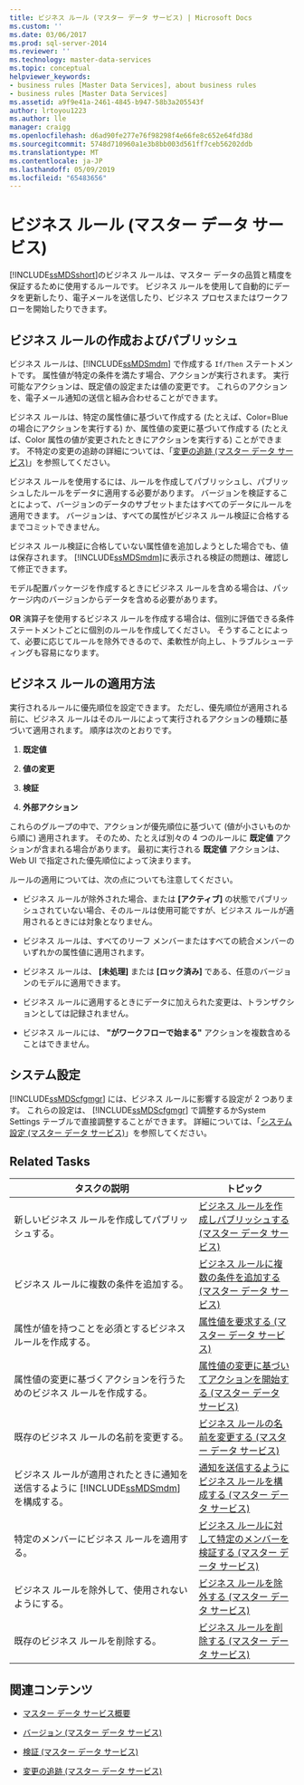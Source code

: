 ```yaml
---
title: ビジネス ルール (マスター データ サービス) | Microsoft Docs
ms.custom: ''
ms.date: 03/06/2017
ms.prod: sql-server-2014
ms.reviewer: ''
ms.technology: master-data-services
ms.topic: conceptual
helpviewer_keywords:
- business rules [Master Data Services], about business rules
- business rules [Master Data Services]
ms.assetid: a9f9e41a-2461-4845-b947-58b3a205543f
author: lrtoyou1223
ms.author: lle
manager: craigg
ms.openlocfilehash: d6ad90fe277e76f98298f4e66fe8c652e64fd38d
ms.sourcegitcommit: 5748d710960a1e3b8bb003d561ff7ceb56202ddb
ms.translationtype: MT
ms.contentlocale: ja-JP
ms.lasthandoff: 05/09/2019
ms.locfileid: "65483656"
---
```

# <a name="business-rules-master-data-services"></a>ビジネス ルール (マスター データ サービス)
  [!INCLUDE[ssMDSshort](../includes/ssmdsshort-md.md)]のビジネス ルールは、マスター データの品質と精度を保証するために使用するルールです。 ビジネス ルールを使用して自動的にデータを更新したり、電子メールを送信したり、ビジネス プロセスまたはワークフローを開始したりできます。  
  
## <a name="create-and-publish-business-rules"></a>ビジネス ルールの作成およびパブリッシュ  
 ビジネス ルールは、[!INCLUDE[ssMDSmdm](../includes/ssmdsmdm-md.md)] で作成する `If/Then` ステートメントです。 属性値が特定の条件を満たす場合、アクションが実行されます。 実行可能なアクションは、既定値の設定または値の変更です。 これらのアクションを、電子メール通知の送信と組み合わせることができます。  
  
 ビジネス ルールは、特定の属性値に基づいて作成する (たとえば、Color=Blue の場合にアクションを実行する) か、属性値の変更に基づいて作成する (たとえば、Color 属性の値が変更されたときにアクションを実行する) ことができます。 不特定の変更の追跡の詳細については、「[変更の追跡 &#40;マスター データ サービス&#41;](change-tracking-master-data-services.md)」を参照してください。  
  
 ビジネス ルールを使用するには、ルールを作成してパブリッシュし、パブリッシュしたルールをデータに適用する必要があります。 バージョンを検証することによって、バージョンのデータのサブセットまたはすべてのデータにルールを適用できます。 バージョンは、すべての属性がビジネス ルール検証に合格するまでコミットできません。  
  
 ビジネス ルール検証に合格していない属性値を追加しようとした場合でも、値は保存されます。 [!INCLUDE[ssMDSmdm](../includes/ssmdsmdm-md.md)]に表示される検証の問題は、確認して修正できます。  
  
 モデル配置パッケージを作成するときにビジネス ルールを含める場合は、パッケージ内のバージョンからデータを含める必要があります。  
  
 **OR** 演算子を使用するビジネス ルールを作成する場合は、個別に評価できる条件ステートメントごとに個別のルールを作成してください。 そうすることによって、必要に応じてルールを除外できるので、柔軟性が向上し、トラブルシューティングも容易になります。  
  
## <a name="how-business-rules-are-applied"></a>ビジネス ルールの適用方法  
 実行されるルールに優先順位を設定できます。 ただし、優先順位が適用される前に、ビジネス ルールはそのルールによって実行されるアクションの種類に基づいて適用されます。 順序は次のとおりです。  
  
1.  **既定値**  
  
2.  **値の変更**  
  
3.  **検証**  
  
4.  **外部アクション**  
  
 これらのグループの中で、アクションが優先順位に基づいて (値が小さいものから順に) 適用されます。 そのため、たとえば別々の 4 つのルールに **既定値** アクションが含まれる場合があります。 最初に実行される **既定値** アクションは、Web UI で指定された優先順位によって決まります。  
  
 ルールの適用については、次の点についても注意してください。  
  
-   ビジネス ルールが除外された場合、または **[アクティブ]** の状態でパブリッシュされていない場合、そのルールは使用可能ですが、ビジネス ルールが適用されるときには対象となりません。  
  
-   ビジネス ルールは、すべてのリーフ メンバーまたはすべての統合メンバーのいずれかの属性値に適用されます。  
  
-   ビジネス ルールは、 **[未処理]** または **[ロック済み]** である、任意のバージョンのモデルに適用できます。  
  
-   ビジネス ルールに適用するときにデータに加えられた変更は、トランザクションとしては記録されません。  
  
-   ビジネス ルールには、 **"がワークフローで始まる"** アクションを複数含めることはできません。  
  
## <a name="system-settings"></a>システム設定  
 [!INCLUDE[ssMDScfgmgr](../includes/ssmdscfgmgr-md.md)] には、ビジネス ルールに影響する設定が 2 つあります。 これらの設定は、 [!INCLUDE[ssMDScfgmgr](../includes/ssmdscfgmgr-md.md)] で調整するかSystem Settings テーブルで直接調整することができます。 詳細については、「[システム設定 &#40;マスター データ サービス&#41;](../../2014/master-data-services/system-settings-master-data-services.md)」を参照してください。  
  
## <a name="related-tasks"></a>Related Tasks  
  
|タスクの説明|トピック|  
|----------------------|-----------|  
|新しいビジネス ルールを作成してパブリッシュする。|[ビジネス ルールを作成しパブリッシュする (マスター データ サービス)](../../2014/master-data-services/create-and-publish-a-business-rule-master-data-services.md)|  
|ビジネス ルールに複数の条件を追加する。|[ビジネス ルールに複数の条件を追加する &#40;マスター データ サービス&#41;](../../2014/master-data-services/add-multiple-conditions-to-a-business-rule-master-data-services.md)|  
|属性が値を持つことを必須とするビジネス ルールを作成する。|[属性値を要求する &#40;マスター データ サービス&#41;](../../2014/master-data-services/require-attribute-values-master-data-services.md)|  
|属性値の変更に基づくアクションを行うためのビジネス ルールを作成する。|[属性値の変更に基づいてアクションを開始する (マスター データ サービス)](../../2014/master-data-services/initiate-actions-based-on-attribute-value-changes-master-data-services.md)|  
|既存のビジネス ルールの名前を変更する。|[ビジネス ルールの名前を変更する &#40;マスター データ サービス&#41;](../../2014/master-data-services/change-a-business-rule-name-master-data-services.md)|  
|ビジネス ルールが適用されたときに通知を送信するように [!INCLUDE[ssMDSmdm](../includes/ssmdsmdm-md.md)] を構成する。|[通知を送信するようにビジネス ルールを構成する (マスター データ サービス)](../../2014/master-data-services/configure-business-rules-to-send-notifications-master-data-services.md)|  
|特定のメンバーにビジネス ルールを適用する。|[ビジネス ルールに対して特定のメンバーを検証する (マスター データ サービス)](../../2014/master-data-services/validate-specific-members-against-business-rules-master-data-services.md)|  
|ビジネス ルールを除外して、使用されないようにする。|[ビジネス ルールを除外する &#40;マスター データ サービス&#41;](../../2014/master-data-services/exclude-a-business-rule-master-data-services.md)|  
|既存のビジネス ルールを削除する。|[ビジネス ルールを削除する &#40;マスター データ サービス&#41;](../../2014/master-data-services/delete-a-business-rule-master-data-services.md)|  
  
## <a name="related-content"></a>関連コンテンツ  
  
-   [マスター データ サービス概要](master-data-services-overview-mds.md)  
  
-   [バージョン (マスター データ サービス)](../../2014/master-data-services/versions-master-data-services.md)  
  
-   [検証 (マスター データ サービス)](../../2014/master-data-services/validation-master-data-services.md)  
  
-   [変更の追跡 &#40;マスター データ サービス&#41;](change-tracking-master-data-services.md)  
  
  
